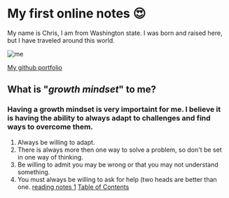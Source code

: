 # My first online notes 😍
My name is Chris, I am from Washington state. I was born and raised here, but I have traveled around this world. 

![me](https://canvas.instructure.com/images/thumbnails/198597218/P8ROLSD5CbYpTxEI9W402RNnJ89up8v1sDozVaPv)

[My github portfolio](https://github.com/chrisbas01)

## What is "*growth mindset*" to me? 
### Having a growth mindset is very importaint for me. I believe it is having the ability to always adapt to challenges and find ways to overcome them.  

1. Always be willing to adapt.
2. There is always more then one way to solve a problem, so don't be set in one way of thinking.
3. Be willing to admit you may be wrong or that you may not understand something.
4. You must always be willing to ask for help (two heads are better than one.
[reading notes 1](https://chrisbas01.github.io/reading-notes/Reading-Assignment-1)
[Table of Contents](https://chrisbas01.github.io/reading-notes/table-of-contents)
